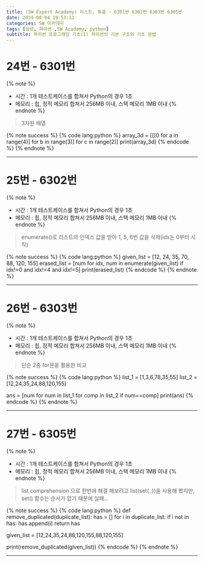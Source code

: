 ```yaml
---
title: (SW Expert Academy) 리스트, 튜플 - 6301번 6302번 6303번 6305번
date: 2019-08-04 19:53:11
categories: SW 아카데미
tags: [삼성, 파이썬 ,SW Academy, python]
subtitle: 파이썬 프로그래밍 기초(1) 파이썬의 기본 구조와 기초 문법
---
```


# 24번 - 6301번

{% note %}
- 시간 : 1개 테스트케이스를 합쳐서 Python의 경우 1초
- 메모리 : 힙, 정적 메모리 합쳐서 256MB 이내, 스택 메모리 1MB 이내
{% endnote %}

> 3차원 배열

{% note success %}
{% code lang:python %}
array_3d = [[[0 for a in range(4)] for b in range(3)] for c in range(2)]
print(array_3d)
{% endcode %}
{% endnote %}

------

# 25번 - 6302번

{% note %}
- 시간 : 1개 테스트케이스를 합쳐서 Python의 경우 1초
- 메모리 : 힙, 정적 메모리 합쳐서 256MB 이내, 스택 메모리 1MB 이내
{% endnote %}

>enumerate()로 리스트의 인덱스 값을 받아 1, 5, 6번 값을 삭제(idx는 0부터 시작)

{% note success %}
{% code lang:python %}
given_list = [12, 24, 35, 70, 88, 120, 155]
erased_list = [num for idx, num in enumerate(given_list) if idx!=0 and idx!=4 and idx!=5]
print(erased_list)
{% endcode %}
{% endnote %}

------

# 26번 - 6303번

{% note %}
- 시간 : 1개 테스트케이스를 합쳐서 Python의 경우 1초
- 메모리 : 힙, 정적 메모리 합쳐서 256MB 이내, 스택 메모리 1MB 이내
{% endnote %}

> 단순 2중 for문을 활용한 비교

{% note success %}
{% code lang:python %}
list_1 = [1,3,6,78,35,55]
list_2 = [12,24,35,24,88,120,155]

ans = [num for num in list_1 for comp in list_2 if num==comp]
print(ans)
{% endcode %}
{% endnote %}

------

# 27번 - 6305번

{% note %}
- 시간 : 1개 테스트케이스를 합쳐서 Python의 경우 1초
- 메모리 : 힙, 정적 메모리 합쳐서 256MB 이내, 스택 메모리 1MB 이내
{% endnote %}

> list comprehension 으로 한번에 해결 해보려고 list(set(..))을 사용해 봤지만, set() 함수는 순서가 없기 때문에 실패...

{% note success %}
{% code lang:python %}
def remove_duplicated(duplicate_list):
    has = []
    for i in duplicate_list:
        if i not in has:
            has.append(i)
    return has

given_list = [12,24,35,24,88,120,155,88,120,155]

print(remove_duplicated(given_list))
{% endcode %}
{% endnote %}

------
